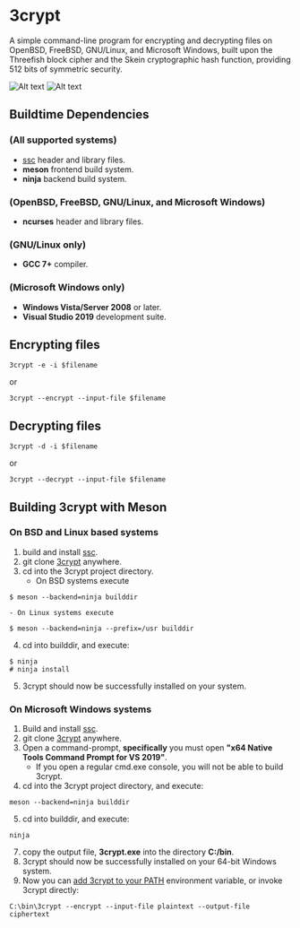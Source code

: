 # 3crypt
A simple command-line program for encrypting and decrypting files on OpenBSD, FreeBSD, GNU/Linux, and Microsoft Windows, built upon the
Threefish block cipher and the Skein cryptographic hash function, providing 512 bits of symmetric security.

![Alt text](/../screenshots/plaintext.png?raw=true "Before 3crypt Encryption")
![Alt text](/../screenshots/ciphertext.png?raw=true "After 3crypt Encryption")

## Buildtime Dependencies
### (All supported systems)
-   [ssc](https://github.com/stuartcalder/ssc) header and library files.
-   __meson__ frontend build system.
-   __ninja__ backend build system.
### (OpenBSD, FreeBSD, GNU/Linux, and Microsoft Windows)
-   __ncurses__ header and library files.
### (GNU/Linux only)
-   __GCC 7+__ compiler.
### (Microsoft Windows only)
-   __Windows Vista/Server 2008__ or later.
-   __Visual Studio 2019__ development suite.
## Encrypting files
```
3crypt -e -i $filename
```
or
```
3crypt --encrypt --input-file $filename
```
## Decrypting files
```
3crypt -d -i $filename
```
or
```
3crypt --decrypt --input-file $filename
```
## Building 3crypt with Meson
### On BSD and Linux based systems
1. build and install [ssc](https://github.com/stuartcalder/ssc).
2. git clone [3crypt](https://github.com/stuartcalder/3crypt) anywhere.
3. cd into the 3crypt project directory.
	- On BSD systems execute
```
$ meson --backend=ninja builddir
```
	- On Linux systems execute
```
$ meson --backend=ninja --prefix=/usr builddir
```
4. cd into builddir, and execute:
```
$ ninja
# ninja install
```
5. 3crypt should now be successfully installed on your system.
### On Microsoft Windows systems
1. Build and install [ssc](https://github.com/stuartcalder/ssc).
2. git clone [3crypt](https://github.com/stuartcalder/3crypt) anywhere.
3. Open a command-prompt, **specifically** you must open __"x64 Native Tools Command Prompt for VS 2019"__.
	* If you open a regular cmd.exe console, you will not be able to build 3crypt.
4. cd into the 3crypt project directory, and execute:
```
meson --backend=ninja builddir
```
5. cd into builddir, and execute:
```
ninja
```
7. copy the output file, __3crypt.exe__ into the directory __C:/bin__.
8. 3crypt should now be successfully installed on your 64-bit Windows system.
9. Now you can [add 3crypt to your PATH](https://stackoverflow.com/questions/9546324/adding-directory-to-path-environment-variable-in-windows) environment variable, or invoke 3crypt directly:
```
C:\bin\3crypt --encrypt --input-file plaintext --output-file ciphertext
```
